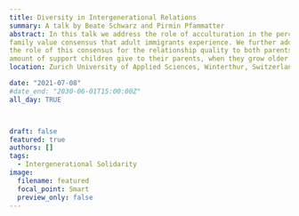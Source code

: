 ```yaml
---
title: Diversity in Intergenerational Relations
summary: A talk by Beate Schwarz and Pirmin Pfammatter
abstract: In this talk we address the role of acculturation in the perceived
family value consensus that adult immigrants experience. We further addressed 
the role of this consensus for the relationship quality to both parents, and the
amount of support children give to their parents, when they grow older
location: Zurich University of Applied Sciences, Winterthur, Switzerland

date: "2021-07-08"
#date_end: "2030-06-01T15:00:00Z"
all_day: TRUE



draft: false
featured: true
authors: []
tags:
  - Intergenerational Solidarity
image:
  filename: featured
  focal_point: Smart
  preview_only: false
---
```

